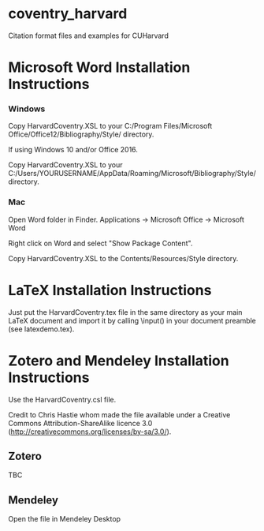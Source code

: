 # coventry_harvard
Citation format files and examples for CUHarvard

# Microsoft Word Installation Instructions
### Windows
Copy HarvardCoventry.XSL to your C:/Program Files/Microsoft Office/Office12/Bibliography/Style/ directory.

If using Windows 10 and/or Office 2016. 

Copy HarvardCoventry.XSL to your C:/Users/YOURUSERNAME/AppData/Roaming/Microsoft/Bibliography/Style/ directory.

### Mac
Open Word folder in Finder. Applications -> Microsoft Office -> Microsoft Word

Right click on Word and select "Show Package Content".

Copy HarvardCoventry.XSL to the Contents/Resources/Style directory.

# LaTeX Installation Instructions
Just put the HarvardCoventry.tex file in the same directory as your main LaTeX document and import it by calling \input() in your document preamble (see latexdemo.tex).

# Zotero and Mendeley Installation Instructions
Use the HarvardCoventry.csl file.

Credit to Chris Hastie whom made the file available under a Creative Commons Attribution-ShareAlike licence 3.0 (http://creativecommons.org/licenses/by-sa/3.0/).

## Zotero
TBC

## Mendeley
Open the file in Mendeley Desktop

